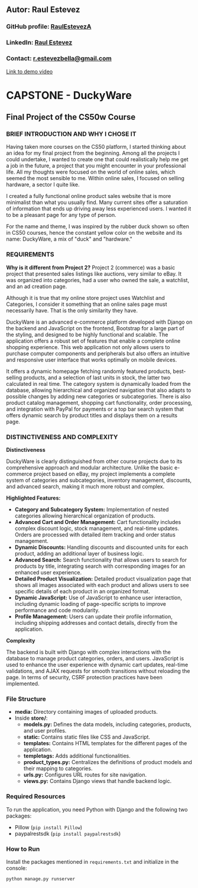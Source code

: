 ## Autor: Raul Estevez
### GitHub profile: [RaulEstevezA](https://github.com/RaulEstevezA)
### LinkedIn: [Raul Estevez](https://www.linkedin.com/in/raul-estevez-abella-9a2a1687/)
### Contact: [r.estevezbella@gmail.com](mailto:r.estevezbella@gmail.com)

[Link to demo video](https://youtu.be/ckqKTbNd3lc)

# CAPSTONE - DuckyWare
## Final Project of the CS50w Course

### BRIEF INTRODUCTION AND WHY I CHOSE IT

Having taken more courses on the CS50 platform, I started thinking about an idea for my final project from the beginning. Among all the projects I could undertake, I wanted to create one that could realistically help me get a job in the future, a project that you might encounter in your professional life. All my thoughts were focused on the world of online sales, which seemed the most sensible to me. Within online sales, I focused on selling hardware, a sector I quite like.

I created a fully functional online product sales website that is more minimalist than what you usually find. Many current sites offer a saturation of information that ends up driving away less experienced users. I wanted it to be a pleasant page for any type of person.

For the name and theme, I was inspired by the rubber duck shown so often in CS50 courses, hence the constant yellow color on the website and its name: DuckyWare, a mix of "duck" and "hardware."

### REQUIREMENTS

**Why is it different from Project 2?**
Project 2 (commerce) was a basic project that presented sales listings like auctions, very similar to eBay. It was organized into categories, had a user who owned the sale, a watchlist, and an ad creation page.

Although it is true that my online store project uses Watchlist and Categories, I consider it something that an online sales page must necessarily have. That is the only similarity they have.

DuckyWare is an advanced e-commerce platform developed with Django on the backend and JavaScript on the frontend, Bootstrap for a large part of the styling, and designed to be highly functional and scalable. The application offers a robust set of features that enable a complete online shopping experience. This web application not only allows users to purchase computer components and peripherals but also offers an intuitive and responsive user interface that works optimally on mobile devices.

It offers a dynamic homepage fetching randomly featured products, best-selling products, and a selection of last units in stock, the latter two calculated in real time. The category system is dynamically loaded from the database, allowing hierarchical and organized navigation that also adapts to possible changes by adding new categories or subcategories. There is also product catalog management, shopping cart functionality, order processing, and integration with PayPal for payments or a top bar search system that offers dynamic search by product titles and displays them on a results page.

### DISTINCTIVENESS AND COMPLEXITY

**Distinctiveness**

DuckyWare is clearly distinguished from other course projects due to its comprehensive approach and modular architecture. Unlike the basic e-commerce project based on eBay, my project implements a complete system of categories and subcategories, inventory management, discounts, and advanced search, making it much more robust and complex.

**Highlighted Features:**

- **Category and Subcategory System:** Implementation of nested categories allowing hierarchical organization of products.
- **Advanced Cart and Order Management:** Cart functionality includes complex discount logic, stock management, and real-time updates. Orders are processed with detailed item tracking and order status management.
- **Dynamic Discounts:** Handling discounts and discounted units for each product, adding an additional layer of business logic.
- **Advanced Search:** Search functionality that allows users to search for products by title, integrating search with corresponding images for an enhanced user experience.
- **Detailed Product Visualization:** Detailed product visualization page that shows all images associated with each product and allows users to see specific details of each product in an organized format.
- **Dynamic JavaScript:** Use of JavaScript to enhance user interaction, including dynamic loading of page-specific scripts to improve performance and code modularity.
- **Profile Management:** Users can update their profile information, including shipping addresses and contact details, directly from the application.

**Complexity**

The backend is built with Django with complex interactions with the database to manage product categories, orders, and users.
JavaScript is used to enhance the user experience with dynamic cart updates, real-time validations, and AJAX requests for smooth transitions without reloading the page.
In terms of security, CSRF protection practices have been implemented.

### File Structure

- **media:** Directory containing images of uploaded products.
- Inside **store/**:
  - **models.py:** Defines the data models, including categories, products, and user profiles.
  - **static:** Contains static files like CSS and JavaScript.
  - **templates:** Contains HTML templates for the different pages of the application.
  - **templetags:** Adds additional functionalities.
  - **product_types.py:** Centralizes the definitions of product models and their mapping to categories.
  - **urls.py:** Configures URL routes for site navigation.
  - **views.py:** Contains Django views that handle backend logic.

### Required Resources

To run the application, you need Python with Django and the following two packages:
- Pillow (`pip install Pillow`)
- paypalrestsdk (`pip install paypalrestsdk`)

### How to Run

Install the packages mentioned in `requirements.txt` and initialize in the console:
```sh
python manage.py runserver
